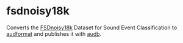 # fsdnoisy18k

Converts the [FSDnoisy18k]
Dataset for Sound Event Classification
to [audformat]
and publishes it with [audb].

[FSDnoisy18k]: http://www.eduardofonseca.net/FSDnoisy18k/
[audformat]: https://github.com/audeering/audformat
[audb]: https://github.com/audeering/audb
